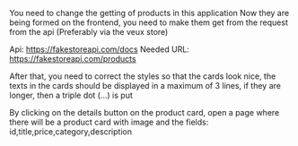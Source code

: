 You need to change the getting of products in this application
Now they are being formed on the frontend, you need to make them get from the request from the api (Preferably via the veux store)

Api: https://fakestoreapi.com/docs
Needed URL: https://fakestoreapi.com/products

After that, you need to correct the styles so that the cards look nice, the texts in the cards should be displayed in a maximum of 3 lines, if they are longer, then a triple dot (...) is put

By clicking on the details button on the product card, open a page where there will be a product card with image and the fields: id,title,price,category,description
